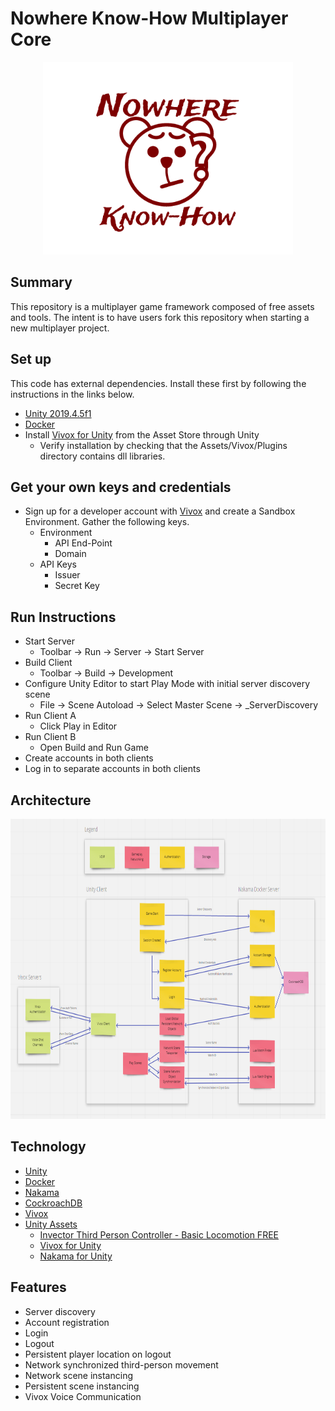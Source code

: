 # Nowhere Know-How Multiplayer Core

<p align="center">
    <img width="400" height="308" src="Assets/Sprites/logo.png">
</p>

## Summary
This repository is a multiplayer game framework composed of free assets and tools. The intent is to have users fork this repository when starting a new multiplayer project. 

## Set up
This code has external dependencies. Install these first by following the instructions in the links below.
- [Unity 2019.4.5f1](https://unity.com/)
- [Docker](https://www.docker.com/get-started)
- Install [Vivox for Unity](https://assetstore.unity.com/packages/tools/audio/vivox-voice-and-text-chat-148188) from the Asset Store through Unity
    - Verify installation by checking that the Assets/Vivox/Plugins directory contains dll libraries.

## Get your own keys and credentials
- Sign up for a developer account with [Vivox](https://developer.vivox.com/) and create a Sandbox Environment. Gather the following keys.
    - Environment
        - API End-Point
        - Domain
    - API Keys
        - Issuer
        - Secret Key

## Run Instructions
- Start Server
    - Toolbar -> Run -> Server -> Start Server
- Build Client
    - Toolbar -> Build -> Development
- Configure Unity Editor to start Play Mode with initial server discovery scene
    - File -> Scene Autoload -> Select Master Scene -> _ServerDiscovery
- Run Client A
    - Click Play in Editor
- Run Client B
    - Open Build and Run Game
- Create accounts in both clients
- Log in to separate accounts in both clients

## Architecture
<p align="center">
    <img width="811" height="480" src="Documentation/images/Architecture.png">
</p>

## Technology
- [Unity](https://unity.com/)
- [Docker](https://www.docker.com/get-started)
- [Nakama](https://heroiclabs.com/)
- [CockroachDB](https://www.cockroachlabs.com/)
- [Vivox](https://developer.vivox.com/)
- [Unity Assets](https://assetstore.unity.com/)
    - [Invector Third Person Controller - Basic Locomotion FREE](https://assetstore.unity.com/packages/tools/utilities/third-person-controller-basic-locomotion-free-82048)
    - [Vivox for Unity](https://assetstore.unity.com/packages/tools/audio/vivox-voice-and-text-chat-148188)
    - [Nakama for Unity](https://assetstore.unity.com/packages/tools/network/nakama-81338)

## Features
- Server discovery
- Account registration
- Login
- Logout
- Persistent player location on logout
- Network synchronized third-person movement
- Network scene instancing
- Persistent scene instancing
- Vivox Voice Communication